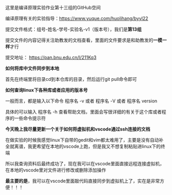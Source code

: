 这里是编译原理实验作业第十三组的GitHub空间

编译原理有关的实验指导：https://www.yuque.com/huolihang/byyl22

提交文件格式：组号-姓名-学号-实验名-v1（版本号），我们是**第13组**

提交文件的内容记得关注助教发的文档查看，里面的文件要求是和助教发的**一模一样**才行 

提交地址： https://pan.bnu.edu.cn/l/211Kq3

**如何将库中文件同步到本地**

首先在终端里将目录cd到本仓库的目录，然后运行git pull命令即可

**如何查询linux下各种库或者应用的版本号**

一般而言，都是输入以下命令 程序名 -v 或者 程序名 -V 或者 程序名 version

具体的可以输入 程序名 -h 查看帮助文档，里面会写很详细的有关于这个库或者程序的一些命令提示符

**今天晚上我尽量更新一个关于如何将虚拟机和vscode通过ssh连接的文档**

在做实验的时候我感觉linux下自带的gedit和vim都太难用了，主要是没有自动补全就离谱，我更希望在本地的vscode上跑，但是我又不想复制粘贴进linux下的终端

所以我查询资料后最终成功了，现在我可以在vscode里面直接远程连接虚拟机，在本地的vscode里对文件进行修改或删除添加操作

**最主要的是**，我可以在vscode里面敲代码直接同步到虚拟机上了，实在是非常方便！！！
